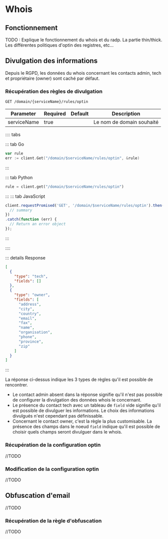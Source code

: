 # Whois

## Fonctionnement

TODO : Explique le fonctionnement du whois et du radp. La partie thin/thick. Les différentes politiques d'optin des registres, etc...

## Divulgation des informations

Depuis le RGPD, les données du whois concernant les contacts admin, tech et propriétaire (owner) sont caché par défaut. 

### Récupération des règles de divulgation


`GET /domain/{serviceName}/rules/optin`

| Parameter   | Required | Default | Description               |
|-------------|----------|---------|---------------------------|
| serviceName | true     |         | Le nom de domain souhaité |


:::: tabs

::: tab Go

```go
var rule
err := client.Get("/domain/$serviceName/rules/optin", &rule)
```
:::

::: tab Python

```python
rule = client.get("/domain/$serviceName/rules/optin")
```

::: 
::: tab JavaScript


```javascript
client.requestPromised('GET', '/domain/$serviceName/rules/optin').then(function (rule) {
  // summary
})
.catch(function (err) {
  // Return an error object
});
```


:::

::::


::: details Response

```json
[
  {
    "type": "tech",
    "fields": []
  },
  {
    "type": "owner",
    "fields": [
      "address",
      "city",
      "country",
      "email",
      "fax",
      "name",
      "organisation",
      "phone",
      "province",
      "zip"
    ]
  }
]
```

:::

La réponse ci-dessus indique les 3 types de règles qu'il est possible de rencontrer.
- Le contact admin absent dans la réponse signifie qu'il n'est pas possible de configurer la divulgation des données whois le concernant.
- Le présence du contact tech avec un tableau de `field` vide signifie qu'il est possible de divulguer les informations. Le choix des informations divulgués n'est cependant pas définissable. 
- Concernant le contact owner, c'est la règle la plus customisable. La présence des champs dans le noeud `field` indique qu'il est possible de choisir quels champs seront divulguer dans le whois.

### Récupération de la configuration optin
//TODO
### Modification de la configuration optin
//TODO

## Obfuscation d'email
//TODO

### Récupération de la règle d'obfuscation
//TODO

